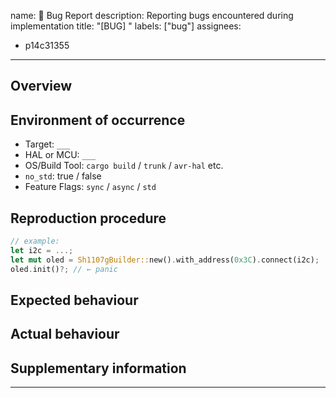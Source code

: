 name: 🐛 Bug Report
description: Reporting bugs encountered during implementation
title: "[BUG] "
labels: ["bug"]
assignees:
  - p14c31355

---

## Overview

<!-- What happened? A concise description of the problem. -->

## Environment of occurrence

- Target: `___`
- HAL or MCU: `___`
- OS/Build Tool: `cargo build` / `trunk` / `avr-hal` etc.
- `no_std`: true / false
- Feature Flags: `sync` / `async` / `std`

## Reproduction procedure

<!-- If possible, describe an excerpt from main.rs. -->
```rust
// example:
let i2c = ...;
let mut oled = Sh1107gBuilder::new().with_address(0x3C).connect(i2c);
oled.init()?; // ← panic
```
## Expected behaviour

<!-- Normal behaviour -->

## Actual behaviour

<!-- panic, error, screen output, etc. -->

## Supplementary information

<!-- optional, e.g. screenshots, videos, etc. -->

---